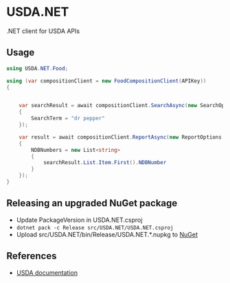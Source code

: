 # USDA.NET
.NET client for USDA APIs

## Usage
```csharp
using USDA.NET.Food;

using (var compositionClient = new FoodCompositionClient(APIKey))
{


	var searchResult = await compositionClient.SearchAsync(new SearchOptions
	{
	    SearchTerm = "dr pepper"
	});

	var result = await compositionClient.ReportAsync(new ReportOptions
	{
		NDBNumbers = new List<string>
		{
			searchResult.List.Item.First().NDBNumber
		}
	});
}
```

## Releasing an upgraded NuGet package
 - Update PackageVersion in USDA.NET.csproj
 - `dotnet pack -c Release src/USDA.NET/USDA.NET.csproj`
 - Upload src/USDA.NET/bin/Release/USDA.NET.*.nupkg to [NuGet](https://www.nuget.org/packages/manage/upload)

## References
 - [USDA documentation](https://ndb.nal.usda.gov/ndb/doc/index)
